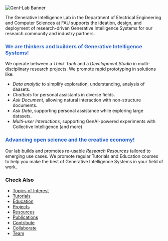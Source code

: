 ![GenI-Lab Banner](./images/genilab-banner.png)

The Generative Intelligence Lab in the Department of Electrical Engineering and Computer Sciences at FAU supports the ideation, design, and deployment of research-driven Generative Intelligence Systems for our research community and industry partners.

<h3 style="color:#2B65CF">We are thinkers and builders of Generative Intelligence Systems!</h3>

We operate between a *Think Tank* and a *Development Studio* in multi-disciplinary research projects.
We  promote rapid prototyping in solutions like:

* *Data analytic* to simplify exploration, understanding, analysis of daasets. 
* *Chatbots* for personal assistants in diverse fields.
* *Ask Document*, allowing natural interaction with non-structure documents. 
* *Ask Data*, supporting personal assistance while exploring large datasets.
* *Multi-user Interactions*, supporting GenAI-powered experiments with Collective Intelligence
(and more)

<h3 style="color:#2B65CF">Advancing open science and the creative economy!</h3>

Our lab builds and promotes re-usable *Research Resources* tailored to emerging use cases.
We promote regular Tutorials and Education courses to help you make the best of Generative Intelligence Systems in your field of work.

### Check Also

* [Topics of Interest](./projects.md#topics-of-interest)
* [Tutorials](./knowledge.md#tutorials)
* [Education](./knowledge.md#education)
* [Projects](./projects.md)
* [Resources](./projects.md#resources) 
* [Publications](./knowledge.md#publications)
* [Contribute](./contribute.md)
* [Collaborate](./collaborate.md)
* [Team](./people.html)


 


